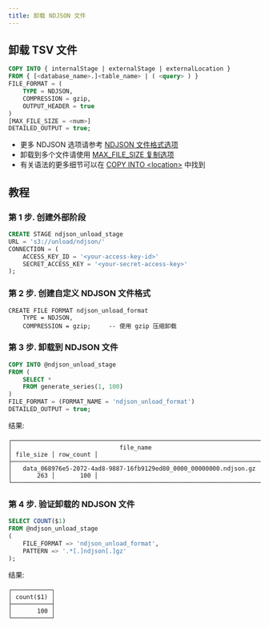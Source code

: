 ```yaml
---
title: 卸载 NDJSON 文件
---
```


## 卸载 TSV 文件

```sql
COPY INTO { internalStage | externalStage | externalLocation }
FROM { [<database_name>.]<table_name> | ( <query> ) }
FILE_FORMAT = (
    TYPE = NDJSON,
    COMPRESSION = gzip,
    OUTPUT_HEADER = true
)
[MAX_FILE_SIZE = <num>]
DETAILED_OUTPUT = true;
```

- 更多 NDJSON 选项请参考 [NDJSON 文件格式选项](/sql/sql-reference/file-format-options#ndjson-options)
- 卸载到多个文件请使用 [MAX_FILE_SIZE 复制选项](/sql/sql-commands/dml/dml-copy-into-location#copyoptions)
- 有关语法的更多细节可以在 [COPY INTO <location\>](/sql/sql-commands/dml/dml-copy-into-location) 中找到

## 教程

### 第 1 步. 创建外部阶段

```sql
CREATE STAGE ndjson_unload_stage 
URL = 's3://unload/ndjson/' 
CONNECTION = (
    ACCESS_KEY_ID = '<your-access-key-id>' 
    SECRET_ACCESS_KEY = '<your-secret-access-key>'
);
```

### 第 2 步. 创建自定义 NDJSON 文件格式

```
CREATE FILE FORMAT ndjson_unload_format 
    TYPE = NDJSON,
    COMPRESSION = gzip;     -- 使用 gzip 压缩卸载
```

### 第 3 步. 卸载到 NDJSON 文件

```sql
COPY INTO @ndjson_unload_stage 
FROM (
    SELECT * 
    FROM generate_series(1, 100)
) 
FILE_FORMAT = (FORMAT_NAME = 'ndjson_unload_format')
DETAILED_OUTPUT = true;
```

结果:
```text
┌─────────────────────────────────────────────────────────────────────────────────────────────┐
│                              file_name                              │ file_size │ row_count │
├─────────────────────────────────────────────────────────────────────┼───────────┼───────────┤
│   data_068976e5-2072-4ad8-9887-16fb9129ed80_0000_00000000.ndjson.gz │       263 │       100 │
└─────────────────────────────────────────────────────────────────────────────────────────────┘
```

### 第 4 步. 验证卸载的 NDJSON 文件

```sql
SELECT COUNT($1)
FROM @ndjson_unload_stage
(
    FILE_FORMAT => 'ndjson_unload_format',
    PATTERN => '.*[.]ndjson[.]gz'
);
```

结果:
```text
┌───────────┐
│ count($1) │
├───────────┤
│       100 │
└───────────┘
```